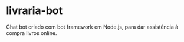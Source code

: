 # livraria-bot
Chat bot criado com bot framework em Node.js, para dar assistência à compra livros online.
